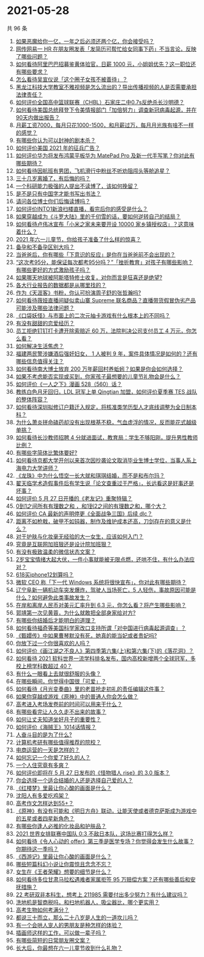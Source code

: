 # 2021-05-28

共 96 条

<!-- BEGIN -->
<!-- 最后更新时间 Fri May 28 2021 11:18:50 GMT+0800 (China Standard Time) -->

1. [如果恶魔给你一亿，一年之后必须还两个亿，你会接受吗？](https://www.zhihu.com/question/392418796)
2. [网传网易一 HR
   在朋友圈发表「发简历可帮忙给女同事下药」不当言论，反映了哪些问题？](https://www.zhihu.com/question/461710464)
3. [如何看待阿里巴巴招募鉴黄体验官，日薪 1000
   元，小姐姐优先？这一职位还有哪些要求？](https://www.zhihu.com/question/461654968)
4. [怎么看待吴宣仪说「这个圈子女孩不被善待」？](https://www.zhihu.com/question/461702905)
5. [黑龙江科技大学教室不雅视频是怎么流出的？导出传播视频的人是否需要承担法律责任？](https://www.zhihu.com/question/461646094)
6. [如何评价全国高中篮球联赛（CHBL）石家庄二中0.7s反绝杀长沙明德？](https://www.zhihu.com/question/460456997)
7. [如何看待美国总统拜登下令美情报部门「加倍努力」调查新冠病毒起源，并在90天内做出报告？](https://www.zhihu.com/question/461618517)
8. [月薪工资7000，每月只花1000-1500，和月薪过万，每月月光族有啥不一样的感觉？](https://www.zhihu.com/question/392697045)
9. [有哪些你认为可以封神的剧本杀？](https://www.zhihu.com/question/448538675)
10. [如何评价美国 2021 年的征兵广告？](https://www.zhihu.com/question/461629217)
11. [如何评价华为将发布鸿蒙平板华为 MatePad Pro
    及新一代手写笔？你对此有哪些期待？](https://www.zhihu.com/question/461797393)
12. [如何看待因航班有男团，飞机滑行中粉丝不听劝阻闯头等舱追星？](https://www.zhihu.com/question/461634572)
13. [三十几岁离婚了，有后悔的吗？](https://www.zhihu.com/question/440802888)
14. [一个科研能力极强的人提出不读博了，该如何挽留？](https://www.zhihu.com/question/461395135)
15. [是不是只有中国字才能书写出书法？](https://www.zhihu.com/question/453735972)
16. [请问各位博士你们后悔读博吗？](https://www.zhihu.com/question/351974388)
17. [如何评价INTO1新浪扫楼直播，看完后你的感受是什么？](https://www.zhihu.com/question/461665938)
18. [如果穿越成为《斗罗大陆》里的千仞雪的话，要如何逆转自己的结局？](https://www.zhihu.com/question/460624635)
19. [如何看待卢伟冰宣布「小米之家未来要开设 10000
    家乡镇授权店」？这意味着什么？](https://www.zhihu.com/question/461505882)
20. [2021 年六一儿童节，你给孩子准备了什么样的惊喜？](https://www.zhihu.com/question/460120556)
21. [备孕和不备孕区别大吗？](https://www.zhihu.com/question/438113905)
22. [当爸爸后，你有哪些「下意识的反应」是你在当爸爸前不会出现的？](https://www.zhihu.com/question/461454675)
23. [“这次考95分，能保证每次都考95分吗？”「挫折教育」对孩子有哪些影响？有哪些更好的方式激励孩子吗？](https://www.zhihu.com/question/461181834)
24. [如果哪天地球被阿斯塔特修士收复，对你而言是狂喜还是绝望?](https://www.zhihu.com/question/460708389)
25. [各大行业报告的数据都是从哪里找的？](https://www.zhihu.com/question/67387122)
26. [作为《天涯客》书粉，你认可扮演周子舒的张哲瀚吗?](https://www.zhihu.com/question/461068478)
27. [如何看待薇娅直播间疑似卖山寨 Supreme
    联名商品？直播带货假冒伪劣产品可能涉及哪些法律问题？](https://www.zhihu.com/question/460636279)
28. [《口袋妖怪》与市面上的二次元抽卡游戏有什么根本上的不同吗？](https://www.zhihu.com/question/420214091)
29. [有没有甜甜的恋爱经历？](https://www.zhihu.com/question/62837215)
30. [员工拒绝钉钉打卡遭开除索赔近 60 万，法院判决公司支付员工 4
    万元，你怎么看？](https://www.zhihu.com/question/461485904)
31. [如何解决生活焦虑？](https://www.zhihu.com/question/453818627)
32. [福建两民警涉嫌酒后强奸妇女， 1 人被判 9
    年，案件具体情况是如何的？还有哪些信息值得关注？](https://www.zhihu.com/question/461643644)
33. [如何看待南大博士放弃 200
    万年薪回村养蚯蚓？如果是你会如何选择？](https://www.zhihu.com/question/461644691)
34. [如果不考虑能否实现或买到，你家孩子最想要的儿童节礼物会是什么？](https://www.zhihu.com/question/461342028)
35. [如何评价《一人之下》漫画 528（560）话？](https://www.zhihu.com/question/461736510)
36. [教练白色月牙回归，LDL 冠军上单 Qingtian 加盟，如何评价夏季赛 TES
    战队的整体阵容？](https://www.zhihu.com/question/461563164)
37. [如何看待深圳拟修订户籍迁入规定，将核准类学历型人才底线调整为全日制本科？](https://www.zhihu.com/question/461483001)
38. [为什么萧炎拼命磕药却没有出现根基不稳，气血虚浮的情况，反而能花式越级单挑？](https://www.zhihu.com/question/461264979)
39. [如何看待长沙教师招聘 4
    分就进面试，教育局：学生不够阳刚，提升男性教师比例？](https://www.zhihu.com/question/461547536)
40. [有哪些字简体比繁体要好?](https://www.zhihu.com/question/459988186)
41. [如何看待京都大学开创以来首次因抄袭论文取消毕业生博士学位，当事人系上海电力大学讲师？](https://www.zhihu.com/question/461424721)
42. [《龙珠》中为什么悟空一长大就和琪琪结婚，而不是和布尔玛？](https://www.zhihu.com/question/295712652)
43. [翟天临学术造假事件后有学生说「论文查重过于严格」，长远看这是好事还是坏事？](https://www.zhihu.com/question/461305806)
44. [如何评价 5 月 27 日开播的《老友记》重聚特辑？](https://www.zhihu.com/question/461638513)
45. [0到1之间所有有理数之和 ，和1到2之间的有理数之和，哪个大？](https://www.zhihu.com/question/454607643)
46. [如何评价 CA 最新的声明停更《全面战争三国》后续 dlc？](https://www.zhihu.com/question/461765337)
47. [距离不如枪戟，破甲不如钝器，制作及维护成本还高，刀剑存在的意义是什么？](https://www.zhihu.com/question/458992980)
48. [对于护肤与化妆毫无经验的大一女生，应该如何入门？](https://www.zhihu.com/question/34523794)
49. [究竟是互联网加班狠还是设计院加班狠？](https://www.zhihu.com/question/461283075)
50. [有没有极致温柔的微信状态文案？](https://www.zhihu.com/question/449122893)
51. [2岁宝宝情绪大起大伏，一件小事就能被无限点燃，还哄不住，有什么办法应对？](https://www.zhihu.com/question/458309260)
52. [618买iphone12划算吗？](https://www.zhihu.com/question/458591246)
53. [微软 CEO 称「下一代 Windows
    系统将很快宣布」，你对此有哪些期待？](https://www.zhihu.com/question/461439249)
54. [辽宁阜新一辆机动车突发爆炸，驾驶人当场死亡，5
    人轻伤，事故原因可能是什么？如何避免此类事故发生？](https://www.zhihu.com/question/461279720)
55. [在岸和离岸人民币对美元汇率升到 6.3
    元，你怎么看？将产生哪些影响？](https://www.zhihu.com/question/461501137)
56. [郭靖第一次见黄蓉，为什么就敢把全部身家给对方?](https://www.zhihu.com/question/423933346)
57. [有哪些你结婚后才能明白的道理？](https://www.zhihu.com/question/454665844)
58. [如何看待福奇等美国科学家改口支持所谓「对中国进行病毒起源调查」？](https://www.zhihu.com/question/461340656)
59. [《甄嬛传》中如果曹琴默没有死，她真的能当妃或者贵妃吗?](https://www.zhihu.com/question/460988846)
60. [你放下过一个你很喜欢的人吗？](https://www.zhihu.com/question/459610318)
61. [如何评价《画江湖之不良人》第四季第六集(上)和第六集(下)的《落花洞》？](https://www.zhihu.com/question/460592898)
62. [如何看待 2021 软科世界一流学科排名发布，国内高校新增两个全球冠军，多校上榜学科数超过
    40？](https://www.zhihu.com/question/461491304)
63. [有什么一眼看上去就很舒服的头像？](https://www.zhihu.com/question/377658010)
64. [在哪些瞬间，你觉得中国很「可爱」？](https://www.zhihu.com/question/455857255)
65. [如何看待《月光变奏曲》里的老苗抢走初礼的责任编辑这件事？](https://www.zhihu.com/question/461471435)
66. [如果你穿越成游戏《原神》中的普通人你会怎么做？](https://www.zhihu.com/question/461164848)
67. [高考进入考场发卷前的时间可以用来干什么？](https://www.zhihu.com/question/457299599)
68. [有哪些看完让人久久走不出来的故事？](https://www.zhihu.com/question/432644392)
69. [如何让丈夫知道坐好月子的重要性？](https://www.zhihu.com/question/457993190)
70. [如何评价《海贼王》1014话情报？](https://www.zhihu.com/question/461380580)
71. [人奋斗目的是为了什么?](https://www.zhihu.com/question/459060034)
72. [计算机考研有哪些值得推荐的院校？](https://www.zhihu.com/question/41164706)
73. [电商运营的一天是怎样的？](https://www.zhihu.com/question/26504506)
74. [如何忘记一个你爱了好久的人？](https://www.zhihu.com/question/455348581)
75. [一个人住究竟有多爽？](https://www.zhihu.com/question/459287794)
76. [如何评价即将在 5 月 27 日发布的《怪物猎人 rise》的 3.0
    版本？](https://www.zhihu.com/question/461583640)
77. [你会选择一个适合结婚的人还是选择自己爱的人？](https://www.zhihu.com/question/458714510)
78. [《红楼梦》里最让你心酸的画面是什么？](https://www.zhihu.com/question/458515278)
79. [沈阳人有多爱吃鸡架？](https://www.zhihu.com/question/57705226)
80. [高考作文怎样达到55+？](https://www.zhihu.com/question/312917647)
81. [《原神》有没有可能和《明日方舟》联动，让能天使或者德克萨斯成为游戏中的五星或者四星新角色？](https://www.zhihu.com/question/461119055)
82. [有哪些你逢人必推的化妆品和护肤品？](https://www.zhihu.com/question/456607214)
83. [2021 世界女排联赛中国队 0:3
    不敌日本队，这场比赛打得怎么样？](https://www.zhihu.com/question/461567305)
84. [如何看待《令人心动的
    offer》第三季是医学专场？你觉得会发生什么故事？你期待这一季吗？](https://www.zhihu.com/question/460513460)
85. [《西游记》里最让你心酸的画面是什么？](https://www.zhihu.com/question/459544693)
86. [哪些短篇科幻小说让你震惊且念念不忘？](https://www.zhihu.com/question/41047159)
87. [女生在《王者荣耀》想要的细节是什么？](https://www.zhihu.com/question/457200823)
88. [如何看待多位甘肃马拉松遇难者家属拒签 95
    万赔偿方案？还有哪些善后和安抚措施？](https://www.zhihu.com/question/461465423)
89. [22 考研双非本科生，想考上 211985
    需要付出多少努力？有什么建议吗？](https://www.zhihu.com/question/461472395)
90. [洗地机是智商税吗，和扫地机器人，吸尘器比，哪个更实用？](https://www.zhihu.com/question/418512921)
91. [高考生物如何考满分？](https://www.zhihu.com/question/288737846)
92. [都说三十而立，那么二十八岁是人生的一道坎儿吗？](https://www.zhihu.com/question/459368115)
93. [有一个会哄人宠人的男朋友是种怎样的体验？](https://www.zhihu.com/question/35799218)
94. [插画师这样的工作，可以做一辈子吗？](https://www.zhihu.com/question/51179983)
95. [有哪些简短的日常朋友圈文案？](https://www.zhihu.com/question/458919267)
96. [长大后，你最想在六一儿童节收到什么礼物？](https://www.zhihu.com/question/460261568)

<!-- END -->
